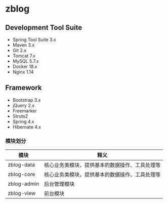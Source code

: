 # zblog

## Development Tool Suite
- Spring Tool Suite 3.x
- Maven 3.x
- Git 2.x
- Tomcat 7.x
- MySQL 5.7.x
- Docker 18.x
- Nginx 1.14

## Framework
- Bootstrap 3.x
- jQuery 2.x
- Freemarker
- Struts2
- Spring 4.x
- Hibernate 4.x

### 模块划分

| 模块        | 释义                      |
| ----------  | ----------------------- |
| zblog-data  | 核心业务类模块，提供基本的数据操作、工具处理等 |
| zblog-core  | 核心业务类模块，提供基本的数据操作、工具处理等 |
| zblog-admin | 后台管理模块                  |
| zblog-view  | 前台模块                    |
